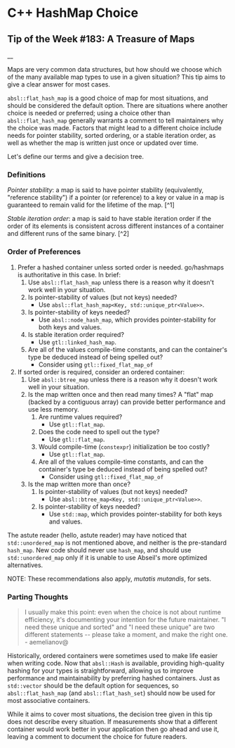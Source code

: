 # C++ HashMap Choice

## Tip of the Week #183: A Treasure of Maps

__

Maps are very common data structures, but how should we choose which of the many available map types to use in a given situation? This tip aims to give a clear answer for most cases.

`absl::flat_hash_map` is a good choice of map for most situations, and should be considered the default option. There are situations where another choice is needed or preferred; using a choice other than `absl::flat_hash_map` generally warrants a comment to tell maintainers why the choice was made. Factors that might lead to a different choice include needs for pointer stability, sorted ordering, or a stable iteration order, as well as whether the map is written just once or updated over time.

Let's define our terms and give a decision tree.

### Definitions

_Pointer stability_: a map is said to have pointer stability (equivalently, "reference stability") if a pointer (or reference) to a key or value in a map is guaranteed to remain valid for the lifetime of the map. \[^1]

_Stable iteration order_: a map is said to have stable iteration order if the order of its elements is consistent across different instances of a container and different runs of the same binary. \[^2]

### Order of Preferences

1. Prefer a hashed container unless sorted order is needed. go/hashmaps is authoritative in this case. In brief:
   1. Use `absl::flat_hash_map` unless there is a reason why it doesn't work well in your situation.
   2. Is pointer-stability of values (but not keys) needed?
      * Use `absl::flat_hash_map<Key, std::unique_ptr<Value>>`.
   3. Is pointer-stability of keys needed?
      * Use `absl::node_hash_map`, which provides pointer-stability for both keys and values.
   4. Is stable iteration order required?
      * Use `gtl::linked_hash_map`.
   5. Are all of the values compile-time constants, and can the container's type be deduced instead of being spelled out?
      * Consider using `gtl::fixed_flat_map_of`
2. If sorted order is required, consider an ordered container:
   1. Use `absl::btree_map` unless there is a reason why it doesn't work well in your situation.
   2. Is the map written once and then read many times? A "flat" map (backed by a contiguous array) can provide better performance and use less memory.
      1. Are runtime values required?
         * Use `gtl::flat_map`.
      2. Does the code need to spell out the type?
         * Use `gtl::flat_map`.
      3. Would compile-time (`constexpr`) initialization be too costly?
         * Use `gtl::flat_map`.
      4. Are all of the values compile-time constants, and can the container's type be deduced instead of being spelled out?
         * Consider using `gtl::fixed_flat_map_of`
   3. Is the map written more than once?
      1. Is pointer-stability of values (but not keys) needed?
         * Use `absl::btree_map<Key, std::unique_ptr<Value>>`.
      2. Is pointer-stability of keys needed?
         * Use `std::map`, which provides pointer-stability for both keys and values.

The astute reader (hello, astute reader) may have noticed that `std::unordered_map` is not mentioned above, and neither is the pre-standard `hash_map`. New code should never use `hash_map`, and should use `std::unordered_map` only if it is unable to use Abseil's more optimized alternatives.

NOTE: These recommendations also apply, _mutatis mutandis_, for sets.

### Parting Thoughts

> I usually make this point: even when the choice is not about runtime efficiency, it's documenting your intention for the future maintainer. "I need these unique and sorted" and "I need these unique" are two different statements -- please take a moment, and make the right one. - aemelianov@

Historically, ordered containers were sometimes used to make life easier when writing code. Now that `absl::Hash` is available, providing high-quality hashing for your types is straightforward, allowing us to improve performance and maintainability by preferring hashed containers. Just as `std::vector` should be the default option for sequences, so `absl::flat_hash_map` (and `absl::flat_hash_set`) should now be used for most associative containers.

While it aims to cover most situations, the decision tree given in this tip does not describe every situation. If measurements show that a different container would work better in your application then go ahead and use it, leaving a comment to document the choice for future readers.

